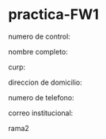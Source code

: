 # practica-FW1
numero de control:

nombre completo: 

curp: 

direccion de domicilio: 

numero de telefono: 

correo institucional: 

rama2
